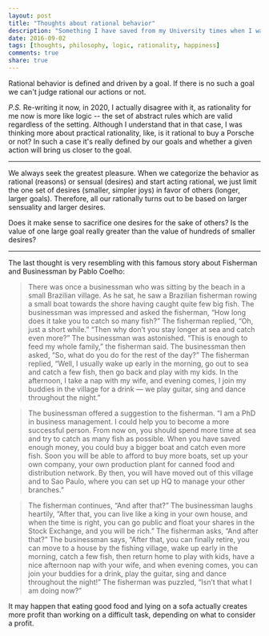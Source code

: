 ```yaml
---
layout: post
title: "Thoughts about rational behavior"
description: "Something I have saved from my University times when I was interested in philosophy. Part 2."
date: 2016-09-02
tags: [thoughts, philosophy, logic, rationality, happiness]
comments: true
share: true
---
```


Rational behavior is defined and driven by a goal. If there is no such a goal we can't judge rational our actions or not.

*P.S.* Re-writing it now, in 2020, I actually disagree with it, as rationality for me now is more like logic -- the set of abstract rules which are valid regardless of the setting. Although I understand that in that case, I was thinking more about practical rationality, like, is it rational to buy a Porsche or not? In such a case it's really defined by our goals and whether a given action will bring us closer to the goal.

---

We always seek the greatest pleasure. When we categorize the behavior as rational (reasons) or sensual (desires) and start acting rational, we just limit the one set of desires (smaller, simpler joys) in favor of others (longer, larger goals). Therefore, all our rationally turns out to be based on larger sensuality and larger desires.

Does it make sense to sacrifice one desires for the sake of others? Is the value of one large goal really greater than the value of hundreds of smaller desires?

---

The last thought is very resembling with this famous story about Fisherman and Businessman by Pablo Coelho:

> There was once a businessman who was sitting by the beach in a small Brazilian village.
As he sat, he saw a Brazilian fisherman rowing a small boat towards the shore having caught quite few big fish.
The businessman was impressed and asked the fisherman, “How long does it take you to catch so many fish?”
The fisherman replied, “Oh, just a short while.”
“Then why don’t you stay longer at sea and catch even more?” The businessman was astonished.
“This is enough to feed my whole family,” the fisherman said.
The businessman then asked, “So, what do you do for the rest of the day?”
The fisherman replied, “Well, I usually wake up early in the morning, go out to sea and catch a few fish, then go back and play with my kids. In the afternoon, I take a nap with my wife, and evening comes, I join my buddies in the village for a drink — we play guitar, sing and dance throughout the night.”

> The businessman offered a suggestion to the fisherman. “I am a PhD in business management. I could help you to become a more successful person. From now on, you should spend more time at sea and try to catch as many fish as possible. When you have saved enough money, you could buy a bigger boat and catch even more fish. Soon you will be able to afford to buy more boats, set up your own company, your own production plant for canned food and distribution network. By then, you will have moved out of this village and to Sao Paulo, where you can set up HQ to manage your other branches.”

> The fisherman continues, “And after that?” The businessman laughs heartily, “After that, you can live like a king in your own house, and when the time is right, you can go public and float your shares in the Stock Exchange, and you will be rich.” The fisherman asks, “And after that?” The businessman says, “After that, you can finally retire, you can move to a house by the fishing village, wake up early in the morning, catch a few fish, then return home to play with kids, have a nice afternoon nap with your wife, and when evening comes, you can join your buddies for a drink, play the guitar, sing and dance throughout the night!” The fisherman was puzzled, “Isn’t that what I am doing now?”

It may happen that eating good food and lying on a sofa actually creates more profit than working on a difficult task, depending on what to consider a profit.
